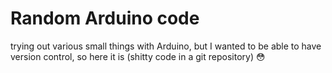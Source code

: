 # Random Arduino code

trying out various small things with Arduino, but I wanted to be able to have version control, so here it is (shitty code in a git repository) :flushed:
